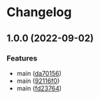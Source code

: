 # Changelog

## 1.0.0 (2022-09-02)


### Features

* main ([da70156](https://github.com/saasmech/shotbro/commit/da70156f2bd06653279c020891e7775d0ac8c00f))
* main ([92116f0](https://github.com/saasmech/shotbro/commit/92116f04536f25f2a56090ad3708c49a417f1203))
* main ([fd23764](https://github.com/saasmech/shotbro/commit/fd23764fcc0670153fa4acb58e704d7325822eab))
